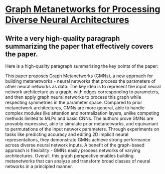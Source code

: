 # [Graph Metanetworks for Processing Diverse Neural Architectures](https://arxiv.org/abs/2312.04501)

## Write a very high-quality paragraph summarizing the paper that effectively covers the paper.

 Here is a high-quality paragraph summarizing the key points of the paper:

This paper proposes Graph Metanetworks (GMNs), a new approach for building metanetworks - neural networks that process the parameters of other neural networks as data. The key idea is to represent the input neural network architecture as a graph, with edges corresponding to parameters, and then apply graph neural networks to process this graph while respecting symmetries in the parameter space. Compared to prior metanetwork architectures, GMNs are more general, able to handle complex modules like attention and normalization layers, unlike competing methods limited to MLPs and basic CNNs. The authors prove GMNs are provably expressive, able to simulate prior metanetworks, and equivariant to permutations of the input network parameters. Through experiments on tasks like predicting accuracy and editing 2D implicit neural representations, they demonstrate GMNs achieve strong performance across diverse neural network inputs. A benefit of the graph-based approach is flexibility - GMNs easily process networks of varying architectures. Overall, this graph perspective enables building metanetworks that can analyze and transform broad classes of neural networks in a principled manner.
